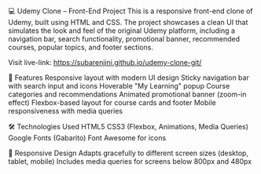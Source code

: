 💻 Udemy Clone – Front-End Project
This is a responsive front-end clone of Udemy, built using HTML and CSS. The project showcases a clean UI that simulates the look and feel of the original Udemy platform, including a navigation bar, search functionality, promotional banner, recommended courses, popular topics, and footer sections.

Visit live-link: https://subarenjini.github.io/udemy-clone-git/

🚀 Features
Responsive layout with modern UI design
Sticky navigation bar with search input and icons
Hoverable "My Learning" popup
Course categories and recommendations
Animated promotional banner (zoom-in effect)
Flexbox-based layout for course cards and footer
Mobile responsiveness with media queries

🛠️ Technologies Used
HTML5
CSS3 (Flexbox, Animations, Media Queries)
Google Fonts (Gabarito)
Font Awesome for icons

📱 Responsive Design
Adapts gracefully to different screen sizes (desktop, tablet, mobile)
Includes media queries for screens below 800px and 480px
